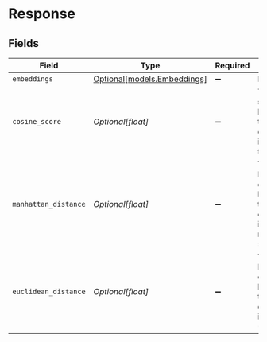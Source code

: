 # Response


## Fields

| Field                                                             | Type                                                              | Required                                                          | Description                                                       |
| ----------------------------------------------------------------- | ----------------------------------------------------------------- | ----------------------------------------------------------------- | ----------------------------------------------------------------- |
| `embeddings`                                                      | [Optional[models.Embeddings]](../models/embeddings.md)            | :heavy_minus_sign:                                                | N/A                                                               |
| `cosine_score`                                                    | *Optional[float]*                                                 | :heavy_minus_sign:                                                | The cosine similarity between the embeddings if cosine = true     |
| `manhattan_distance`                                              | *Optional[float]*                                                 | :heavy_minus_sign:                                                | The Manhattan distance between the embeddings if manhattan = true |
| `euclidean_distance`                                              | *Optional[float]*                                                 | :heavy_minus_sign:                                                | The Euclidean distance between the embeddings if euclidean = true |